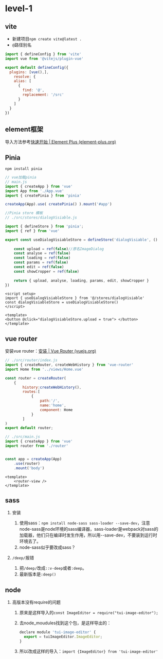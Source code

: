 # level-1

## vite

- 新建项目`npm create vite@latest .`
- `@`路径别名

```js
import { defineConfig } from 'vite'
import vue from '@vitejs/plugin-vue'

export default defineConfig({
  plugins: [vue(),],
    resolve: {
    alias: [
      {
        find: '@',
        replacement: '/src'
      }
    ]
  }
})
```

## element框架

导入方法参考[快速开始 | Element Plus (element-plus.org)](https://element-plus.org/zh-CN/guide/quickstart.html)


## Pinia 

`npm install pinia`

```js
// vue加载pinia 
// main.js
import { createApp } from 'vue'
import App from './App.vue'
import { createPinia } from 'pinia'

createApp(App).use( createPinia() ).mount('#app')
```



```javascript
//Pinia store 模板
// ./src/stores/dialogVisiable.js

import { defineStore } from 'pinia';
import { ref } from 'vue'

export const useDialogVisiableStore = defineStore('dialogVisiable', () => {
    
    const upload = ref(false)//原名ImageDialog
    const analyse = ref(false)
    const loading = ref(false)
    const params = ref(false)
    const edit = ref(false)
    const showCropper = ref(false)
    
    return { upload, analyse, loading, params, edit, showCropper }
})
```

```vue
<script setup>
import { useDialogVisiableStore } from '@/stores/dialogVisiable'
const dialogVisiableStore = useDialogVisiableStore()
</script>

<template>
<button @click="dialogVisiableStore.upload = true"> </button>
</template>

```

## vue router

安装vue router：[安装 | Vue Router (vuejs.org)](https://router.vuejs.org/zh/installation.html)

```js
// ./src/router/index.js
import { createRouter, createWebHistory } from 'vue-router'
import Home from '../views/Home.vue'

const router = createRouter(
    {
        history:createWebHistory(),
        routes:[
            {
                path:'/',
                name:'home',
                component: Home
            }
        ]
)
export default router;
```

```js
// ./src/main.js
import { createApp } from 'vue'
import router from './router'


const app = createApp(App)
    .use(router)
    .mount('body')
```

```vue
<template>
    <router-view />
</template>
```

## sass

1. 安装

   1. 使用sass：`npm install node-sass sass-loader --save-dev`，注意node-sass是node环境的sass编译器，sass-loader是webpack对sass的加载器，他们只在编译时发生作用，所以用--save-dev，不要装到运行时环境去了。
   1. node-sass似乎要改成sass？

2. `/deep/`报错

   1. 把`/deep/`改成`::v-deep`或者`:deep`。
   2. 最新版本是`:deep()`


## node

1. 高版本没有require的问题

   1. 原来是这样导入的`const ImageEditor = require("tui-image-editor");`

   2. 去node_moudules找到这个包，是这样导出的：

      ```js
      declare module 'tui-image-editor' {
        export = tuiImageEditor.ImageEditor;
      }
      ```

   3. 所以改成这样的导入：`import {ImageEditor} from 'tui-image-editor'`
